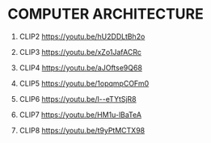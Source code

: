 # COMPUTER ARCHITECTURE

1. CLIP2 <https://youtu.be/hU2DDLtBh2o>

2. CLIP3 <https://youtu.be/xZo1JafACRc>

3. CLIP4 <https://youtu.be/aJOftse9Q68>

4. CLIP5 <https://youtu.be/1opqmpCOFm0>
 
5. CLIP6 <https://youtu.be/l--eTYtSjR8>

6. CLIP7 <https://youtu.be/HM1u-lBaTeA> 

7. CLIP8 <https://youtu.be/t9yPtMCTX98>

